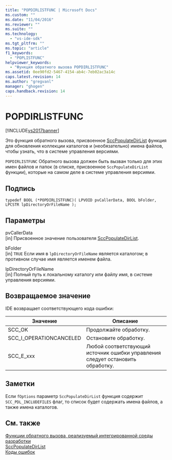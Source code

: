```yaml
---
title: "POPDIRLISTFUNC | Microsoft Docs"
ms.custom: ""
ms.date: "11/04/2016"
ms.reviewer: ""
ms.suite: ""
ms.technology: 
  - "vs-ide-sdk"
ms.tgt_pltfrm: ""
ms.topic: "article"
f1_keywords: 
  - "POPLISTFUNC"
helpviewer_keywords: 
  - "Функция обратного вызова POPDIRLISTFUNC"
ms.assetid: 0ee90fd2-5467-4154-ab4c-7eb02ac3a14c
caps.latest.revision: 14
ms.author: "gregvanl"
manager: "ghogen"
caps.handback.revision: 14
---
```

# POPDIRLISTFUNC
[!INCLUDE[vs2017banner](../code-quality/includes/vs2017banner.md)]

Это функция обратного вызова, присвоенное [SccPopulateDirList](../extensibility/sccpopulatedirlist-function.md) функция для обновления коллекции каталогов и \(необязательно\) имена файлов, чтобы узнать, что в системе управления версиями.  
  
 `POPDIRLISTFUNC` Обратного вызова должен быть вызван только для этих имен файлов и папок \(в списке, присвоенное `SccPopulateDirList` функции\), которые на самом деле в системе управления версиями.  
  
## Подпись  
  
```cpp#  
typedef BOOL (*POPDIRLISTFUNC)( LPVOID pvCallerData, BOOL bFolder, LPCSTR lpDirectoryOrFileName );  
```  
  
## Параметры  
 pvCallerData  
 \[in\] Присвоенное значение пользователя [SccPopulateDirList](../extensibility/sccpopulatedirlist-function.md).  
  
 bFolder  
 \[in\] `TRUE` Если имя в `lpDirectoryOrFileName` является каталогом; в противном случае имя является именем файла.  
  
 lpDirectoryOrFileName  
 \[in\] Полный путь к локальному каталогу или файлу имя, в системе управления версиями.  
  
## Возвращаемое значение  
 IDE возвращает соответствующего кода ошибки:  
  
|Значение|Описание|  
|--------------|--------------|  
|SCC\_OK|Продолжайте обработку.|  
|SCC\_I\_OPERATIONCANCELED|Остановите обработку.|  
|SCC\_E\_xxx|Любой соответствующий источник ошибки управления следует остановить обработку.|  
  
## Заметки  
 Если `fOptions` параметр `SccPopulateDirList` функция содержит `SCC_PDL_INCLUDEFILES` флаг, то список будет содержать имена файлов, а также имена каталогов.  
  
## См. также  
 [Функции обратного вызова, реализуемый интегрированной среды разработки](../extensibility/callback-functions-implemented-by-the-ide.md)   
 [SccPopulateDirList](../extensibility/sccpopulatedirlist-function.md)   
 [Коды ошибок](../extensibility/error-codes.md)
